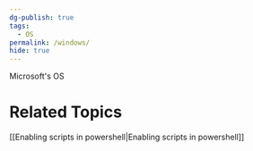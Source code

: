 ```yaml
---
dg-publish: true
tags:
  - OS
permalink: /windows/
hide: true
---
```

Microsoft's OS 
# Related Topics
[[Enabling scripts in powershell\|Enabling scripts in powershell]]
